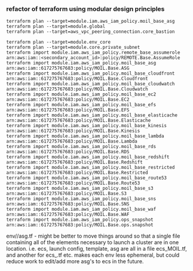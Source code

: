 ### refactor of terraform using modular design principles

```
terraform plan --target=module.iam.aws_iam_policy.moil_base_asg
terraform plan --target=module.global
terraform plan --target=aws_vpc_peering_connection.core_bastion

terraform plan --target=module.env_core
terraform plan --target=module.core.private_subnet
terraform import module.iam.aws_iam_policy.remote_base_assumerole arn:aws:iam::<secondary_account_id>:policy/REMOTE.Base.AssumeRole
terraform import module.iam.aws_iam_policy.moil_base_asg arn:aws:iam::617275767683:policy/MOIL.Base.ASG
terraform import module.iam.aws_iam_policy.moil_base_cloudfront arn:aws:iam::617275767683:policy/MOIL.Base.Cloudfront
terraform import module.iam.aws_iam_policy.moil_base_cloudwatch arn:aws:iam::617275767683:policy/MOIL.Base.Cloudwatch
terraform import module.iam.aws_iam_policy.moil_base_ec2 arn:aws:iam::617275767683:policy/MOIL.Base.EC2
terraform import module.iam.aws_iam_policy.moil_base_efs arn:aws:iam::617275767683:policy/MOIL.Base.EFS
terraform import module.iam.aws_iam_policy.moil_base_elasticache arn:aws:iam::617275767683:policy/MOIL.Base.Elasticache
terraform import module.iam.aws_iam_policy.moil_base_kinesis arn:aws:iam::617275767683:policy/MOIL.Base.Kinesis
terraform import module.iam.aws_iam_policy.moil_base_lambda arn:aws:iam::617275767683:policy/MOIL.Base.Lambda
terraform import module.iam.aws_iam_policy.moil_base_rds arn:aws:iam::617275767683:policy/MOIL.Base.RDS
terraform import module.iam.aws_iam_policy.moil_base_redshift arn:aws:iam::617275767683:policy/MOIL.Base.Redshift
terraform import module.iam.aws_iam_policy.moil_base_restricted arn:aws:iam::617275767683:policy/MOIL.Base.Restricted
terraform import module.iam.aws_iam_policy.moil_base_route53 arn:aws:iam::617275767683:policy/MOIL.Base.Route53
terraform import module.iam.aws_iam_policy.moil_base_s3 arn:aws:iam::617275767683:policy/MOIL.Base.S3
terraform import module.iam.aws_iam_policy.moil_base_sns arn:aws:iam::617275767683:policy/MOIL.Base.SNS
terraform import module.iam.aws_iam_policy.moil_base_waf arn:aws:iam::617275767683:policy/MOIL.Base.WAF
terraform import module.iam.aws_iam_policy.ops_snapshot arn:aws:iam::617275767683:policy/MOIL.Base.ops.snapshot

```


env/<env>/asg.tf - might be better to move things around so that a single file containing all of the elements necessary to launch a cluster are in one location. i.e. ecs, launch config, template, asg are all in a file ecs_MOIL.tf, and another for ecs_<app>.tf etc.
makes each env less ephemeral, but could reduce work to edit/add more asg's to ecs in the future.
